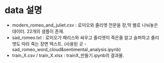 # data 설명
* modern_romeo_and_juliet.csv : 로미오와 줄리엣 전문을 장,막 별로 나눠놓은 데이터. 22개의 샘플이 존재.
* sad_romeo.txt : 로미오가 패리스와 싸우고 줄리엣이 죽은줄 알고 슬퍼하고 줄리엣도 따라 죽는 장면 텍스트. (사용된 곳 -sad_romeo_word_cloud&sentimental_analysis.ipynb)
* train_X.csv / train_X.xlsx : trainX_만들기.ipynb의 결과물.
